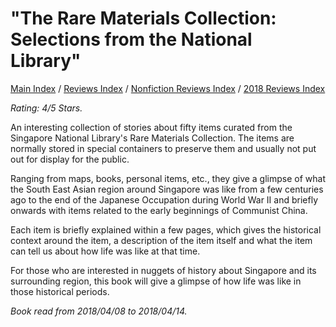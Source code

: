 # "The Rare Materials Collection: Selections from the National Library"

[Main Index](../../../README.md) / [Reviews Index](../../README.md) / [Nonfiction Reviews Index](../README.md) / [2018 Reviews Index](README.md)

*Rating: 4/5 Stars.*

An interesting collection of stories about fifty items curated from the Singapore National Library's Rare Materials Collection. The items are normally stored in special containers to preserve them and usually not put out for display for the public.

Ranging from maps, books, personal items, etc., they give a glimpse of what the South East Asian region around Singapore was like from a few centuries ago to the end of the Japanese Occupation during World War II and briefly onwards with items related to the early beginnings of Communist China.

Each item is briefly explained within a few pages, which gives the historical context around the item, a description of the item itself and what the item can tell us about how life was like at that time.

For those who are interested in nuggets of history about Singapore and its surrounding region, this book will give a glimpse of how life was like in those historical periods.

*Book read from 2018/04/08 to 2018/04/14.*
